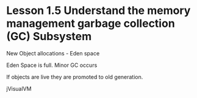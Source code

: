 # Lesson 1.5 Understand the memory management garbage collection (GC) Subsystem

New Object allocations - Eden space

Eden Space is full. Minor GC occurs



If objects are live they are promoted to old generation.



jVisualVM

